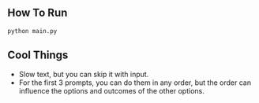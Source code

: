 ## How To Run
```
python main.py
```
## Cool Things
- Slow text, but you can skip it with input.
- For the first 3 prompts, you can do them in any order, but the order can influence the options and outcomes of the other options. 
